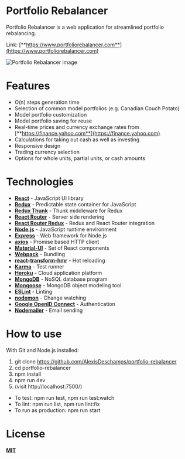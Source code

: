 # Portfolio Rebalancer
Portfolio Rebalancer is a web application for streamlined portfolio rebalancing.

Link: [**https://www.portfoliorebalancer.com**](https://www.portfoliorebalancer.com)

<img src="https://i.imgur.com/SL04bIX.png" alt="Portfolio Rebalancer image">

# Features
- O(n) steps generation time
- Selection of common model portfolios (e.g. Canadian Couch Potato)
- Model portfolio customization
- Model portfolio saving for reuse
- Real-time prices and currency exchange rates from [**https://finance.yahoo.com**](https://finance.yahoo.com)
- Calculations for taking out cash as well as investing
- Responsive design
- Trading currency selection
- Options for whole units, partial units, or cash amounts

# Technologies
- [**React**](https://facebook.github.io/react/) - JavaScript UI library
- [**Redux**](https://github.com/reactjs/redux) - Predictable state container for JavaScript
- [**Redux Thunk**](https://github.com/gaearon/redux-thunk) - Thunk middleware for Redux
- [**React Router**](https://github.com/reactjs/react-router) - Server side rendering
- [**React Router Redux**](https://github.com/reactjs/react-router-redux) - Redux and React Router integration
- [**Node.js**](https://nodejs.org/en/) - JavaScript runtime environment
- [**Express**](http://expressjs.com/) - Web framework for Node.js
- [**axios**](https://github.com/mzabriskie/axios) - Promise based HTTP client
- [**Material-UI**](http://www.material-ui.com/#/) - Set of React components
- [**Webpack**](https://github.com/webpack/webpack) - Bundling
- [**react-transform-hmr**](https://github.com/gaearon/react-transform-hmr) - Hot reloading
- [**Karma**](https://karma-runner.github.io/1.0/index.html) - Test runner
- [**Heroku**](https://dashboard.heroku.com/) - Cloud application platform
- [**MongoDB**](https://www.mongodb.com/) - NoSQL database program
- [**Mongoose**](http://mongoosejs.com/) - MongoDB object modeling tool
- [**ESLint**](http://eslint.org/) - Linting
- [**nodemon**](https://github.com/remy/nodemon) - Change watching
- [**Google OpenID Connect**](https://developers.google.com/identity/protocols/OpenIDConnect) - Authentication
- [**Nodemailer**](https://nodemailer.com) - Email sending

# How to use
With Git and Node.js installed:
1. git clone https://github.com/AlexisDeschamps/portfolio-rebalancer
2. cd portfolio-rebalancer
3. npm install
4. npm run dev
5. (visit http://localhost:7500/)
- To test: npm run test, npm run test:watch
- To lint: npm run list, npm run lint:fix
- To run as production: npm run start

# License
[**MIT**](https://raw.githubusercontent.com/AlexisDeschamps/portfolio-rebalancer/master/LICENSE.txt)
